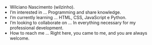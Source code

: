 -  Wilciano Nascimento (wilzinho).
-  I’m interested in ... Programming and share knowledge.
-  I’m currently learning ... HTML, CSS, JavaScript e Python.
-  I’m looking to collaborate on ... In everything necessary for my professional development.
-  How to reach me ... Right here, you came to me, and you are always welcome.

<!---
wilzinho00/wilzinho00 is a ✨ special ✨ repository because its `README.md` (this file) appears on your GitHub profile.
You can click the Preview link to take a look at your changes.
--->
